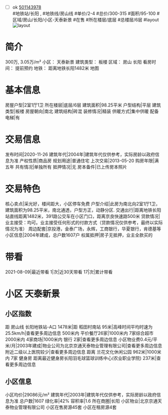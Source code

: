 - [ ] ok [501143978](https://bj.5i5j.com/ershoufang/501143978.html)  
 #地铁站/长阳 ,  #地铁线/房山线
#单价/2-4 #总价/300-315 #面积/95-100   #区域/房山/长阳/小区-天泰新景 #在售 #所在楼层/底层 #总楼层/6层 #layout 
![layout](http://image2a.5i5j.com/scm/HOUSE_CUSTOMER/fc48aa12ab0647bba522a0b250278709.jpg_P5.jpg) 
# 简介 
 300万,  3.05万/m² 
小区： 天泰新景
建筑类型： 板楼
区域： 房山 长阳
看房时间： 提前预约
地铁： 距离地铁长阳1482米 地图
# 基本信息 
 房屋户型|2室1厅1卫
所在楼层|底层/6层
建筑面积|98.25平米
户型结构|平层
建筑类型|板楼
房屋朝向|南北
建筑结构|砖混
装修情况|精装
供暖方式|集中供暖
配备电梯|有
# 交易信息 
 发布时间|2020-11-26
建筑年代|2004年|建筑年代仅供参考，实际房龄以政府信息为准
产权性质|商品房
规划用途|普通住宅
上次交易|2013-05-20
购房年限|满五年
共有情况|单独所有
抵押情况|无
房本备件|已上传房本照片
# 交易特色 
 核心卖点|采光好，楼间距大，小区停车免费
户型介绍|此房为南北向2室1厅1卫，建筑面积为98.25平米，南北通透，户型方正，动静分区.
交通出行|距离地铁长阳站直线距离1482米，391路公交车在小区门口，距离京良快速路500米
贷款情况|业主接受：均可。业主接受任何形式的付款方式（贷款情况仅供参考，最终以实际情况为准）
周边配套|京投港，金泰广场，永辉，工商银行，华夏银行，肯德基等
小区信息|2004年建成，总户数1607户
权属抵押|房子无抵押，业主全款买的
# 带看 
 2021-08-09|最近带看	 1|次|近30天带看	 17|次|累计带看
# 小区 天泰新景
## 小区指数 
 距 房山线 长阳地铁站-A口 1478米|距 稻田村南站 95米|高峰时间平均时速为25.5km/h|查看更多周边信息
500米内 平价餐厅26家|1000米内 7家综合超市
2000米内 4家商场|1000米内 银行 2家|查看更多周边信息
小区物业费0.4元/平米/月|2003年建成|物业公司为北京京通天泰物业管理有限公司|查看更多周边信息
附近二级以上医院较少|查看更多周边信息
距离 兰花文化休闲公园 962米|1000米内 7家 健身房
距离最近健身房长阳羽毛球篮球训练中心(农业职业学院) 237米|查看更多周边信息
## 小区信息 
 小区均价|29086元/m²
建筑年代|2003年|建筑年代仅供参考，实际房龄以政府信息为准
总户数|1607
绿化率|42%
容积率|1.6
所在商圈|长阳
小区物业|北京京通天泰物业管理有限公司
小区在售房源45套
小区在租房源4套
